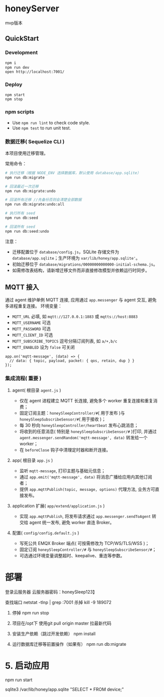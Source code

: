 # honeyServer

mvp版本

## QuickStart

### Development

```bash
npm i
npm run dev
open http://localhost:7001/
```

### Deploy

```bash
npm start
npm stop
```

### npm scripts

- Use `npm run lint` to check code style.
- Use `npm test` to run unit test.

### 数据迁移( Sequelize CLI )

本项目使用迁移管理。

常用命令：

```bash
# 执行迁移（根据 NODE_ENV 选择数据库，默认使用 database/app.sqlite）
npm run db:migrate

# 回滚最近一次迁移
npm run db:migrate:undo

# 回滚所有迁移 //先备份否则会清楚全部数据
npm run db:migrate:undo:all

# 执行所有 seed
npm run db:seed

# 回滚所有 seed
npm run db:seed:undo
```

注意：
- 迁移配置位于 `database/config.js`，SQLite 存储文件为 `database/app.sqlite`；生产环境为 `var/lib/honey/app.sqlite'`。
- 初始迁移位于 `database/migrations/00000000000000-initial-schema.js`。
- 如需修改表结构，请新增迁移文件而非直接修改模型并依赖运行时同步。

[egg]: https://eggjs.org

## MQTT 接入
通过 agent 维护单例 MQTT 连接, 应用通过 `app.messenger` 与 agent 交互, 避免多进程重复连接。
环境变量：

- `MQTT_URL` 必填, 如 `mqtt://127.0.0.1:1883` 或 `mqtts://host:8883`
- `MQTT_USERNAME` 可选
- `MQTT_PASSWORD` 可选
- `MQTT_CLIENT_ID` 可选
- `MQTT_SUBSCRIBE_TOPICS` 逗号分隔订阅列表, 如 `a/+,b/c`
- `MQTT_ENABLED` 设为 `false` 可关闭




```
app.on('mqtt-message', (data) => {
  // data: { topic, payload, packet: { qos, retain, dup } }
});
```

### 集成流程( 重要 )

1. agent( 根目录 `agent.js` )
   - 仅在 agent 进程建立 MQTT 长连接, 避免多个 worker 重复连接和重复消费；
   - 固定订阅主题：`honeySleepController/#`( 用于发布 )与 `honeySleepSubscribeSensor/#`( 用于接收 )；
   - 每 30 秒向 `honeySleepController/heartbeat` 发布心跳消息；
   - 将收到的任意消息( 特别是 `honeySleepSubscribeSensor/#` )打印, 并通过 `agent.messenger.sendRandom('mqtt-message', data)` 转发给一个 worker；
   - 在 `beforeClose` 钩子中清理定时器和断开连接。

2. app( 根目录 `app.js` )
   - 监听 `mqtt-message`, 打印主题与基础元信息；
   - 通过 `app.emit('mqtt-message', data)` 将消息广播给应用内其他订阅者；
   - 提供 `app.mqttPublish(topic, message, options)` 代理方法, 业务方可直接发布。

3. application 扩展( `app/extend/application.js` )
   - 实现 `app.mqttPublish`, 将发布请求通过 `app.messenger.sendToAgent` 转交给 agent 统一发布, 避免 worker 直连 Broker。

4. 配置( `config/config.default.js` )
   - 写死公共 EMQX Broker 端点( 可按需修改为 TCP/WS/TLS/WSS )；
   - 固定订阅 `honeySleepController/#` 与 `honeySleepSubscribeSensor/#`；
   - 可选通过环境变量调整超时、keepalive、重连等参数。




# 部署
登录云服务器
云服务器密码：honeySleep123】


查找端口
netstat -tlnp | grep :7001
杀掉
kill -9 189072

1. 停掉
npm run stop
2. 项目在/opt下
使用git pull origin master 拉最新代码

3. 安装生产依赖（跳过开发依赖）
npm install

4. 运行数据库迁移等前置操作（如果有）
npm run db:migrate

# 5. 启动应用
npm run start


sqlite3 /var/lib/honey/app.sqlite "SELECT * FROM device;"